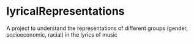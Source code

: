 # lyricalRepresentations
A project to understand the representations of different groups (gender, socioeconomic, racial) in the lyrics of music
